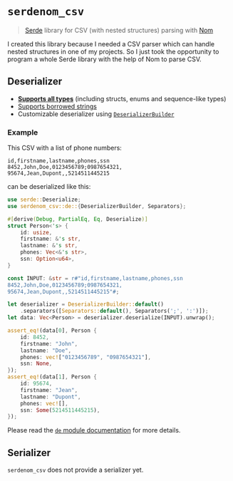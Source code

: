 # `serdenom_csv`
> [Serde](https://serde.rs/) library for CSV (with nested structures) parsing with [Nom](https://docs.rs/nom)

I created this library because I needed a CSV parser which can handle nested structures in one of my projects.
So I just took the opportunity to program a whole Serde library with the help of Nom to parse CSV.

## Deserializer
- [**Supports all types**](de#supported-types) (including structs, enums and sequence-like types)
- [Supports borrowed strings](de#borrowed-types)
- Customizable deserializer using [`DeserializerBuilder`](de::DeserializerBuilder)

### Example
This CSV with a list of phone numbers:
```csv
id,firstname,lastname,phones,ssn
8452,John,Doe,0123456789;0987654321,
95674,Jean,Dupont,,5214511445215
```
can be deserialized like this:
```rust
use serde::Deserialize;
use serdenom_csv::de::{DeserializerBuilder, Separators};

#[derive(Debug, PartialEq, Eq, Deserialize)]
struct Person<'s> {
    id: usize,
    firstname: &'s str,
    lastname: &'s str,
    phones: Vec<&'s str>,
    ssn: Option<u64>,
}

const INPUT: &str = r#"id,firstname,lastname,phones,ssn
8452,John,Doe,0123456789;0987654321,
95674,Jean,Dupont,,5214511445215"#;

let deserializer = DeserializerBuilder::default()
    .separators([Separators::default(), Separators(';', ':')]);
let data: Vec<Person> = deserializer.deserialize(INPUT).unwrap();

assert_eq!(data[0], Person {
    id: 8452,
    firstname: "John",
    lastname: "Doe",
    phones: vec!["0123456789", "0987654321"],
    ssn: None,
});
assert_eq!(data[1], Person {
    id: 95674,
    firstname: "Jean",
    lastname: "Dupont",
    phones: vec![],
    ssn: Some(5214511445215),
});
```

Please read the [`de` module documentation](de) for more details.

## Serializer
`serdenom_csv` does not provide a serializer yet.

